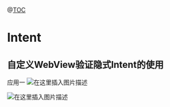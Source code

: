 @[TOC](实验五)
# Intent
## 自定义WebView验证隐式Intent的使用

应用一
![在这里插入图片描述](https://img-blog.csdnimg.cn/20190514110140297.png?x-oss-process=image/watermark,type_ZmFuZ3poZW5naGVpdGk,shadow_10,text_aHR0cHM6Ly9ibG9nLmNzZG4ubmV0L3FxXzQyMjQxNDEy,size_16,color_FFFFFF,t_70)



![在这里插入图片描述](https://img-blog.csdnimg.cn/20190514112437853.jpg?x-oss-process=image/watermark,type_ZmFuZ3poZW5naGVpdGk,shadow_10,text_aHR0cHM6Ly9ibG9nLmNzZG4ubmV0L3FxXzQyMjQxNDEy,size_16,color_FFFFFF,t_70)

